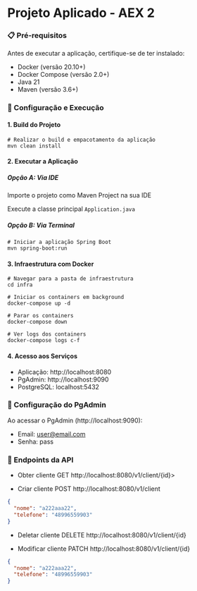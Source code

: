 # Projeto Aplicado - AEX 2

### 📋 Pré-requisitos
Antes de executar a aplicação, certifique-se de ter instalado:
- Docker (versão 20.10+)
- Docker Compose (versão 2.0+)
- Java 21
- Maven (versão 3.6+)

### 🚀 Configuração e Execução
#### 1. Build do Projeto

```shell
# Realizar o build e empacotamento da aplicação
mvn clean install
```

####  2. Executar a Aplicação

##### Opção A: Via IDE

Importe o projeto como Maven Project na sua IDE

Execute a classe principal `Application.java`

##### Opção B: Via Terminal

```shell
# Iniciar a aplicação Spring Boot
mvn spring-boot:run
```

#### 3. Infraestrutura com Docker

``` shell
# Navegar para a pasta de infraestrutura
cd infra

# Iniciar os containers em background
docker-compose up -d

# Parar os containers
docker-compose down

# Ver logs dos containers
docker-compose logs c-f
```

####  4. Acesso aos Serviços

- Aplicação: http://localhost:8080
- PgAdmin: http://localhost:9090
- PostgreSQL: localhost:5432

### 🔧 Configuração do PgAdmin

Ao acessar o PgAdmin (http://localhost:9090):
- Email: user@email.com
- Senha: pass

###  📡 Endpoints da API

- Obter cliente
GET http://localhost:8080/v1/client/{id}>

- Criar cliente
POST http://localhost:8080/v1/client

``` json
{
  "nome": "a222aaa22",
  "telefone": "48996559903"
}
```

- Deletar cliente
DELETE http://localhost:8080/v1/client/{id}

- Modificar cliente
PATCH http://localhost:8080/v1/client/{id}

``` json
{
  "nome": "a222aaa22",
  "telefone": "48996559903"
}
```
